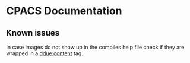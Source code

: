 # CPACS Documentation

## Known issues

In case images do not show up in the compiles help file check if they are wrapped in a <ddue:content> tag.
